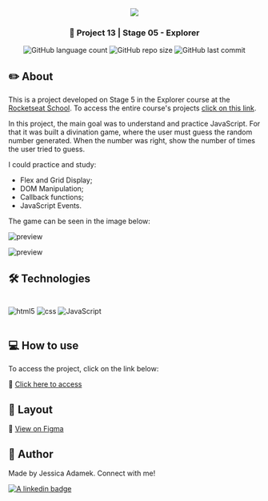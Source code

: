 <div align="center">
   <img src="https://www.rocketseat.com.br/assets/logos/explorer.svg" />
</div>
<h3 align="center">🚀 Project 13 | Stage 05 - Explorer</h3>

<div align="center">
  <img alt="GitHub language count" src="https://img.shields.io/github/languages/count/jeadamek/divination-game">

  <img alt="GitHub repo size" src="https://img.shields.io/github/repo-size/jeadamek/divination-game">
  
  <img alt="GitHub last commit" src="https://img.shields.io/github/last-commit/jeadamek/divination-game?color=%231280BF">

 <!-- <a href="https://jeadamek.github.io/divination-game/"> ▶️ Access Project </a> -->
</div>  

## ✏️ About

This is a project developed on Stage 5 in the Explorer course at the [Rocketseat School](https://www.rocketseat.com.br/). To access the entire course's projects [click on this link](https://github.com/jeadamek/explorer-rocketseat). 


In this project, the main goal was to understand and practice JavaScript. For that it was built a divination game, where the user must guess the random number generated. When the number was right, show the number of times the user tried to guess.

I could practice and study:

- Flex and Grid Display;
- DOM Manipulation;
- Callback functions;
- JavaScript Events.


The game can be seen in the image below:<br/>

![preview](https://user-images.githubusercontent.com/78454317/215269641-a0246ebd-70e0-4f57-b480-16558381d1d6.png)

![preview](https://user-images.githubusercontent.com/78454317/215269679-f2e0c841-c61d-426f-96d6-6dcf6ff925df.png)



## 🛠️ Technologies

<div style="display: inline_block"><br/>
  <img align="center" alt="html5" src="https://img.shields.io/badge/HTML5-E34F26?style=for-the-badge&logo=html5&logoColor=white" />
  <img align="center" alt="css" src="https://img.shields.io/badge/CSS3-1572B6?style=for-the-badge&logo=css3&logoColor=white" />
  <img align="center" alt="JavaScript" src="https://img.shields.io/badge/JavaScript-323330?style=for-the-badge&logo=javascript&logoColor=F7DF1E" />
</div>
</br>


## 💻 How to use

To access the project, click on the link below:

🔗 [Click here to access](https://jeadamek.github.io/divination-game/)



## 🎨 Layout
🔗 [View on Figma](https://www.figma.com/file/7EeTKuevVMczzgTV90cibn/Jogo-Adivinha%C3%A7%C3%A3o-(Copy)?node-id=0%3A1)



## 🎯 Author

<p>
	Made by Jessica Adamek. Connect with me! 	
</p>
<div>
  <a href="https://www.linkedin.com/in/jessica-adamek/" target="_blank">
    <img src="https://img.shields.io/badge/LinkedIn-0077B5?style=for-the-badge&logo=linkedin&logoColor=white" alt="A linkedin badge">
  </a>  
</div>
